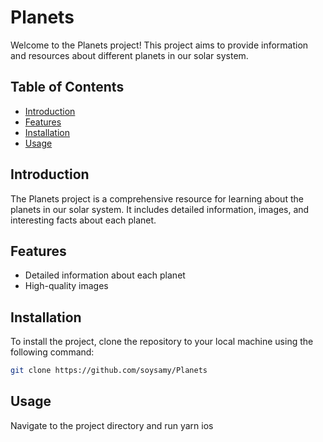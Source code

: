 # Planets

Welcome to the Planets project! This project aims to provide information and resources about different planets in our solar system.

## Table of Contents

- [Introduction](#introduction)
- [Features](#features)
- [Installation](#installation)
- [Usage](#usage)

## Introduction

The Planets project is a comprehensive resource for learning about the planets in our solar system. It includes detailed information, images, and interesting facts about each planet.

## Features

- Detailed information about each planet
- High-quality images

## Installation

To install the project, clone the repository to your local machine using the following command:

```bash
git clone https://github.com/soysamy/Planets
```

## Usage

Navigate to the project directory and run yarn ios